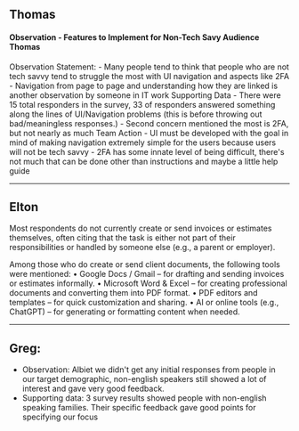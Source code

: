 ## Thomas 

#### Observation - Features to Implement for Non-Tech Savy Audience Thomas 
Observation Statement:
	- Many people tend to think that people who are not tech savvy tend to struggle the most with UI navigation and aspects like 2FA
	- Navigation from page to page and understanding how they are linked is another observation by someone in IT work 
Supporting Data 
	- There were 15 total responders in the survey, $33%$ of responders answered something along the lines of UI/Navigation problems (this is before throwing out bad/meaningless responses.)
	- Second concern mentioned the most is 2FA, but not nearly as much 
Team Action 
	- UI must be developed with the goal in mind of making navigation extremely simple for the users because users will not be tech savvy
	- 2FA has some innate level of being difficult, there's not much that can be done other than instructions and maybe a little help guide 

---

## Elton 
Most respondents do not currently create or send invoices or estimates themselves, often citing that the task is either not part of their responsibilities or handled by someone else (e.g., a parent or employer).

Among those who do create or send client documents, the following tools were mentioned:
	•	Google Docs / Gmail – for drafting and sending invoices or estimates informally.
	•	Microsoft Word & Excel – for creating professional documents and converting them into PDF format.
	•	PDF editors and templates – for quick customization and sharing.
	•	AI or online tools (e.g., ChatGPT) – for generating or formatting content when needed.

---
	
## Greg:
- Observation: Albiet we didn't get any initial responses from people in our target demographic, non-english speakers still showed a lot of interest and gave very good feedback.
- Supporting data: 3 survey results showed people with non-english speaking families. Their specific feedback gave good points for specifying our focus
